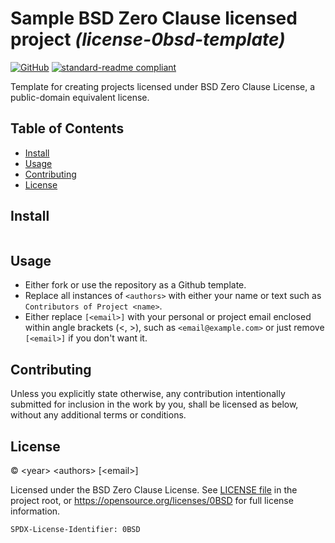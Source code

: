 <!--
SPDX-License-Identifier: 0BSD
-->

# Sample BSD Zero Clause licensed project _(license-0bsd-template)_

[![GitHub](https://img.shields.io/github/license/arnavyash/license-0bsd-template?logo=github&style=flat-square)](LICENSE.md)
[![standard-readme compliant](https://img.shields.io/badge/readme%20style-standard-brightgreen.svg?style=flat-square)](https://github.com/RichardLitt/standard-readme)

Template for creating projects licensed under BSD Zero Clause License, a
public-domain equivalent license.

## Table of Contents

- [Install](#install)
- [Usage](#usage)
- [Contributing](#contributing)
- [License](#license)

## Install

```

```

## Usage

- Either fork or use the repository as a Github template.
- Replace all instances of `<authors>` with either your name or text such as
  `Contributors of Project <name>`.
- Either replace `[<email>]` with your personal or project email enclosed within
  angle brackets (\<, \>), such as `<email@example.com>` or just remove
  `[<email>]` if you don't want it.

## Contributing

Unless you explicitly state otherwise, any contribution intentionally submitted
for inclusion in the work by you, shall be licensed as below, without any
additional terms or conditions.

## License

&copy; \<year\> \<authors\> [\<email\>]

Licensed under the BSD Zero Clause License. See [LICENSE file](LICENSE.md) in
the project root, or https://opensource.org/licenses/0BSD for full license
information.

```
SPDX-License-Identifier: 0BSD
```
